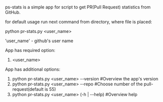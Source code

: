 ps-stats is a simple app for script to get PR(Pull Request) statistics from GitHub.

for default usage run next command from directory, where file is placed:

python pr-stats.py <user_name>

'user_name' - github's user name

App has required option:

1. <user_name>

App has additional options:

1. python pr-stats.py <user_name> --version #Overview the app's version
2. python pr-stats.py <user_name> --repo    #Choose number of the pull-request(default is 55)
3. python pr-stats.py <user_name> (-h | --help) #Overview help
